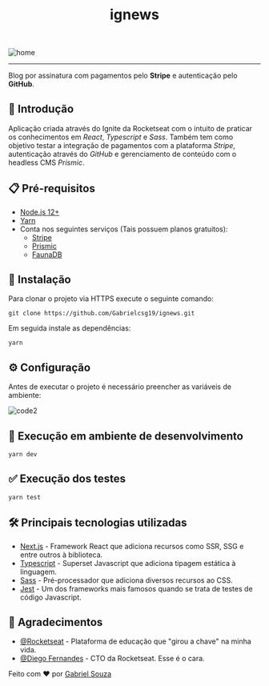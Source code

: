 <h1 align="center">ignews</h1><br>

![home](https://user-images.githubusercontent.com/54643425/129405406-a9a6b650-e4ee-48b5-8e15-a3473d113944.png)

---
Blog por assinatura com pagamentos pelo __Stripe__ e autenticação pelo __GitHub__.

## 🚀 Introdução
Aplicação criada através do Ignite da Rocketseat com o intuito de praticar os conhecimentos em *React*, *Typescript* e *Sass*. Também tem como objetivo testar a integração de pagamentos com a plataforma *Stripe*, autenticação através do *GitHub* e gerenciamento de conteúdo com o headless CMS *Prismic*.

## :clipboard: Pré-requisitos

- [Node.js 12+](https://nodejs.org/en/download/)
- [Yarn](https://classic.yarnpkg.com/en/docs/install/#windows-stable)
- Conta nos seguintes serviços (Tais possuem planos gratuitos):
  - [Stripe](https://dashboard.stripe.com/register)
  - [Prismic](https://prismic.io/dashboard/signup)
  - [FaunaDB](https://dashboard.fauna.com/accounts/register)

## :wrench: Instalação

Para clonar o projeto via HTTPS execute o seguinte comando:
```
git clone https://github.com/Gabrielcsg19/ignews.git
```
Em seguida instale as dependências:
```
yarn
```

## :gear: Configuração

Antes de executar o projeto é necessário preencher as variáveis de ambiente:

![code2](https://user-images.githubusercontent.com/54643425/129410511-8abadfe7-9dc0-43b0-a2b9-d69e455b1cd4.png)

## 🔨 Execução em ambiente de desenvolvimento

```
yarn dev
```

## :white_check_mark: Execução dos testes
```
yarn test
```

## :hammer_and_wrench: Principais tecnologias utilizadas
- [Next.js](https://nextjs.org/) - Framework React que adiciona recursos como SSR, SSG e entre outros à biblioteca.
- [Typescript](https://www.typescriptlang.org/) - Superset Javascript que adiciona tipagem estática à linguagem.
- [Sass](https://sass-lang.com/) - Pré-processador que adiciona diversos recursos ao CSS.
- [Jest](https://jestjs.io/pt-BR/) - Um dos frameworks mais famosos quando se trata de testes de código Javascript.

## 🎉 Agradecimentos

- [@Rocketseat](https://github.com/Rocketseat) - Plataforma de educação que "girou a chave" na minha vida.
- [@Diego Fernandes](https://github.com/diego3g) - CTO da Rocketseat. Esse é o cara.

Feito com :heart: por [Gabriel Souza](https://github.com/Gabrielcsg19)
